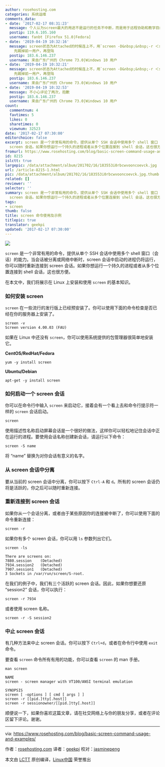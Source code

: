 ```yaml
---
author: rosehosting.com
categories: 系统运维
comments_data:
- date: '2017-02-17 08:31:23'
  message: 个人认为screen最大的用途不是运行的任务不中断，而是用于远程协助和教学目的，这可以让被协助者和学员清楚看到你的每一步操作。
  postip: 119.6.105.160
  username: fanbt [Firefox 51.0|Fedora]
- date: '2019-04-19 10:32:16'
  message: screen状态为Attached的时候连上不，用`screen -D&nbsp;&nbsp;-r ＜session-id&gt;`，-D -r
    先踢掉前一用户，再登陆
  postip: 183.6.146.237
  username: 来自广东广州的 Chrome 73.0|Windows 10 用户
- date: '2019-04-19 10:32:21'
  message: screen状态为Attached的时候连上不，用`screen -D&nbsp;&nbsp;-r ＜session-id&gt;`，-D -r
    先踢掉前一用户，再登陆
  postip: 183.6.146.237
  username: 来自广东广州的 Chrome 73.0|Windows 10 用户
- date: '2019-04-19 10:32:53'
  message: 不小心评论了两次，抱歉
  postip: 183.6.146.237
  username: 来自广东广州的 Chrome 73.0|Windows 10 用户
count:
  commentnum: 4
  favtimes: 5
  likes: 0
  sharetimes: 0
  viewnum: 32523
date: '2017-02-17 07:30:00'
editorchoice: false
excerpt: screen 是一个非常有用的命令，提供从单个 SSH 会话中使用多个 shell 窗口（会话）的能力。当会话被分离或网络中断时，screen 会话中启动的进程仍将运行，你可以随时重新连接到
  screen 会话。如果你想运行一个持久的进程或者从多个位置连接到 shell 会话，这也很方便。
fromurl: https://www.rosehosting.com/blog/basic-screen-command-usage-and-examples/
id: 8215
islctt: true
largepic: /data/attachment/album/201702/16/183553i0rbcwvooncoevck.jpg
url: /article-8215-1.html
pic: /data/attachment/album/201702/16/183553i0rbcwvooncoevck.jpg.thumb.jpg
related: []
reviewer: ''
selector: ''
summary: screen 是一个非常有用的命令，提供从单个 SSH 会话中使用多个 shell 窗口（会话）的能力。当会话被分离或网络中断时，screen 会话中启动的进程仍将运行，你可以随时重新连接到
  screen 会话。如果你想运行一个持久的进程或者从多个位置连接到 shell 会话，这也很方便。
tags:
- screen
thumb: false
title: screen 命令使用及示例
titlepic: true
translator: geekpi
updated: '2017-02-17 07:30:00'
---
```


![](/data/attachment/album/201702/16/183553i0rbcwvooncoevck.jpg)


`screen` 是一个非常有用的命令，提供从单个 SSH 会话中使用多个 shell 窗口（会话）的能力。当会话被分离或网络中断时，screen 会话中启动的进程仍将运行，你可以随时重新连接到 screen 会话。如果你想运行一个持久的进程或者从多个位置连接到 shell 会话，这也很方便。


在本文中，我们将展示在 Linux 上安装和使用 `screen` 的基本知识。


### 如何安装 screen


`screen` 在一些流行的发行版上已经预安装了。你可以使用下面的命令检查是否已经在你的服务器上安装了。



```
screen -v
Screen version 4.00.03 (FAU)

```

如果在 Linux 中还没有 `screen`，你可以使用系统提供的包管理器很简单地安装它。


**CentOS/RedHat/Fedora**



```
yum -y install screen

```

**Ubuntu/Debian**



```
apt-get -y install screen

```

### 如何启动一个 screen 会话


你可以在命令行中输入 `screen` 来启动它，接着会有一个看上去和命令行提示符一样的 `screen` 会话启动。



```
screen

```

使用描述性名称启动屏幕会话是一个很好的做法，这样你可以轻松地记住会话中正在运行的进程。要使用会话名称创建新会话，请运行以下命令：



```
screen -S name

```

将 “name” 替换为对你会话有意义的名字。


### 从 screen 会话中分离


要从当前的 screen 会话中分离，你可以按下 `Ctrl-A` 和 `d`。所有的 screen 会话仍将是活跃的，你之后可以随时重新连接。


### 重新连接到 screen 会话


如果你从一个会话分离，或者由于某些原因你的连接被中断了，你可以使用下面的命令重新连接：



```
screen -r

```

如果你有多个 screen 会话，你可以用 `ls` 参数列出它们。



```
screen -ls

There are screens on:
7880.session    (Detached)
7934.session2   (Detached)
7907.session1   (Detached)
3 Sockets in /var/run/screen/S-root.
```

在我们的例子中，我们有三个活跃的 screen 会话。因此，如果你想要还原 “session2” 会话，你可以执行：



```
screen -r 7934

```

或者使用 screen 名称。



```
screen -r -S session2

```

### 中止 screen 会话


有几种方法来中止 screen 会话。你可以按下 `Ctrl+d`，或者在命令行中使用 `exit` 命令。


要查看 `screen` 命令所有有用的功能，你可以查看 `screen` 的 man 手册。



```
man screen

NAME
screen - screen manager with VT100/ANSI terminal emulation

SYNOPSIS
screen [ -options ] [ cmd [ args ] ]
screen -r [[pid.]tty[.host]]
screen -r sessionowner/[[pid.]tty[.host]]

```

顺便说一下，如果你喜欢这篇文章，请在社交网络上与你的朋友分享，或者在评论区留下评论。谢谢。




---


via: <https://www.rosehosting.com/blog/basic-screen-command-usage-and-examples/>


作者：[rosehosting.com](https://www.rosehosting.com/blog/basic-screen-command-usage-and-examples/) 译者：[geekpi](https://github.com/geekpi) 校对：[jasminepeng](https://github.com/jasminepeng)


本文由 [LCTT](https://github.com/LCTT/TranslateProject) 原创编译，[Linux中国](https://linux.cn/) 荣誉推出
